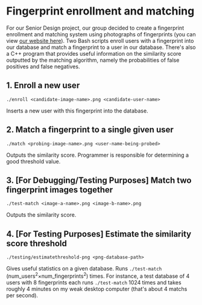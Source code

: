 # Fingerprint enrollment and matching #

  For our Senior Design project, our group decided to create a fingerprint enrollment and matching system using photographs of fingerprints (you can view [our website here](https://sites.google.com/a/udel.edu/fingerprint/)). Two Bash scripts enroll users with a fingerprint into our database and match a fingerprint to a user in our database. There's also a C++ program that provides useful information on the similarity score outputted by the matching algorithm, namely the probabilities of false positives and false negatives.


## 1. Enroll a new user ##

    ./enroll <candidate-image-name>.png <candidate-user-name>

  Inserts a new user with this fingerprint into the database.


## 2. Match a fingerprint to a single given user ##

    ./match <probing-image-name>.png <user-name-being-probed>

  Outputs the similarity score. Programmer is responsible for determining a good threshold value.


## 3. [For Debugging/Testing Purposes] Match two fingerprint images together ##

    ./test-match <image-a-name>.png <image-b-name>.png

  Outputs the similarity score.


## 4. [For Testing Purposes] Estimate the similarity score threshold ##

    ./testing/estimatethreshold-png <png-database-path>

  Gives useful statistics on a given database. Runs `./test-match` (num\_users<sup>2</sup>&times;num\_fingerprints<sup>2</sup>) times. For instance, a test database of 4 users with 8 fingerprints each runs `./test-match` 1024 times and takes roughly 4 minutes on my weak desktop computer (that's about 4 matchs per second).
